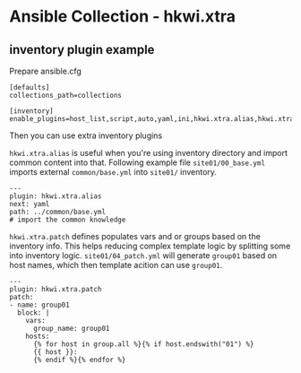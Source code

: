 # Ansible Collection - hkwi.xtra

## inventory plugin example

Prepare ansible.cfg

```
[defaults]
collections_path=collections

[inventory]
enable_plugins=host_list,script,auto,yaml,ini,hkwi.xtra.alias,hkwi.xtra.patch
```

Then you can use extra inventory plugins

`hkwi.xtra.alias` is useful when you're using inventory directory and import common content into that. Following example file `site01/00_base.yml` imports external `common/base.yml` into `site01/` inventory.

```
---
plugin: hkwi.xtra.alias
next: yaml
path: ../common/base.yml
# import the common knowledge
```

`hkwi.xtra.patch` defines populates vars and or groups based on the inventory info. This helps reducing complex template logic by splitting some into inventory logic. `site01/04_patch.yml` will generate `group01` based on host names, which then template acition can use `group01`.

```
---
plugin: hkwi.xtra.patch
patch:
- name: group01
  block: |
    vars:
      group_name: group01
    hosts:
      {% for host in group.all %}{% if host.endswith("01") %}
      {{ host }}:
      {% endif %}{% endfor %}
```

